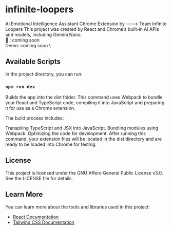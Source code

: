 # infinite-loopers

AI Emotional Intelligence Assistant Chrome Extension by ---> Team Infinite Loopers
This project was created by React and Chrome’s built-in AI APIs and models, including Gemini Nano. \
🔗 : coming soon \
Demo: coming soon \

## Available Scripts

In the project directory, you can run:

### `npm run dev`

Builds the app into the dist folder.
This command uses Webpack to bundle your React and TypeScript code, compiling it into JavaScript and preparing it for use as a Chrome extension.

The build process includes:

Transpiling TypeScript and JSX into JavaScript.
Bundling modules using Webpack.
Optimizing the code for development.
After running this command, your extension files will be located in the dist directory and are ready to be loaded into Chrome for testing.

## License

This project is licensed under the GNU Affero General Public License v3.0. See the LICENSE file for details.

## Learn More

You can learn more about the tools and libraries used in this project:

- [React Documentation](https://reactjs.org/)
- [Tailwind CSS Documentation](https://tailwindcss.com/docs)
